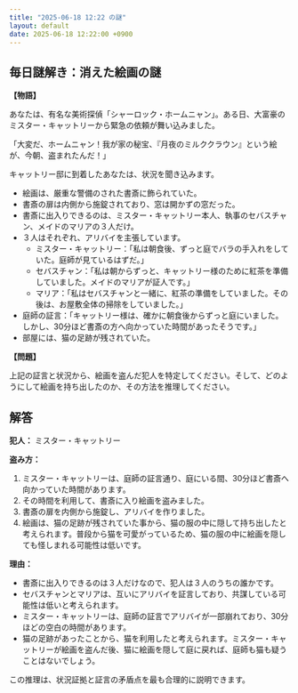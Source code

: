 ```yaml
---
title: "2025-06-18 12:22 の謎"
layout: default
date: 2025-06-18 12:22:00 +0900
---
```

## 毎日謎解き：消えた絵画の謎

**【物語】**

あなたは、有名な美術探偵「シャーロック・ホームニャン」。ある日、大富豪のミスター・キャットリーから緊急の依頼が舞い込みました。

「大変だ、ホームニャン！我が家の秘宝、『月夜のミルククラウン』という絵が、今朝、盗まれたんだ！」

キャットリー邸に到着したあなたは、状況を聞き込みます。

*   絵画は、厳重な警備のされた書斎に飾られていた。
*   書斎の扉は内側から施錠されており、窓は開かずの窓だった。
*   書斎に出入りできるのは、ミスター・キャットリー本人、執事のセバスチャン、メイドのマリアの３人だけ。
*   ３人はそれぞれ、アリバイを主張しています。
    *   ミスター・キャットリー：「私は朝食後、ずっと庭でバラの手入れをしていた。庭師が見ているはずだ。」
    *   セバスチャン：「私は朝からずっと、キャットリー様のために紅茶を準備していました。メイドのマリアが証人です。」
    *   マリア：「私はセバスチャンと一緒に、紅茶の準備をしていました。その後は、お屋敷全体の掃除をしていました。」
*   庭師の証言：「キャットリー様は、確かに朝食後からずっと庭にいました。しかし、30分ほど書斎の方へ向かっていた時間があったそうです。」
*   部屋には、猫の足跡が残されていた。

**【問題】**

上記の証言と状況から、絵画を盗んだ犯人を特定してください。そして、どのようにして絵画を持ち出したのか、その方法を推理してください。

## 解答

**犯人：** ミスター・キャットリー

**盗み方：**

1.  ミスター・キャットリーは、庭師の証言通り、庭にいる間、30分ほど書斎へ向かっていた時間があります。
2.  その時間を利用して、書斎に入り絵画を盗みました。
3.  書斎の扉を内側から施錠し、アリバイを作りました。
4.  絵画は、猫の足跡が残されていた事から、猫の服の中に隠して持ち出したと考えられます。普段から猫を可愛がっているため、猫の服の中に絵画を隠しても怪しまれる可能性は低いです。

**理由：**

*   書斎に出入りできるのは３人だけなので、犯人は３人のうちの誰かです。
*   セバスチャンとマリアは、互いにアリバイを証言しており、共謀している可能性は低いと考えられます。
*   ミスター・キャットリーは、庭師の証言でアリバイが一部崩れており、30分ほどの空白の時間があります。
*   猫の足跡があったことから、猫を利用したと考えられます。ミスター・キャットリーが絵画を盗んだ後、猫に絵画を隠して庭に戻れば、庭師も猫も疑うことはないでしょう。

この推理は、状況証拠と証言の矛盾点を最も合理的に説明できます。
